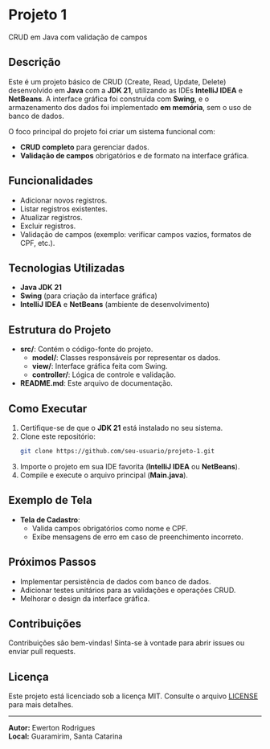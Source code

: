 # Projeto 1

CRUD em Java com validação de campos

## Descrição
Este é um projeto básico de CRUD (Create, Read, Update, Delete) desenvolvido em **Java** com a **JDK 21**, utilizando as IDEs **IntelliJ IDEA** e **NetBeans**. A interface gráfica foi construída com **Swing**, e o armazenamento dos dados foi implementado **em memória**, sem o uso de banco de dados.

O foco principal do projeto foi criar um sistema funcional com:
- **CRUD completo** para gerenciar dados.
- **Validação de campos** obrigatórios e de formato na interface gráfica.

## Funcionalidades
- Adicionar novos registros.
- Listar registros existentes.
- Atualizar registros.
- Excluir registros.
- Validação de campos (exemplo: verificar campos vazios, formatos de CPF, etc.).

## Tecnologias Utilizadas
- **Java JDK 21**
- **Swing** (para criação da interface gráfica)
- **IntelliJ IDEA** e **NetBeans** (ambiente de desenvolvimento)

## Estrutura do Projeto
- **src/**: Contém o código-fonte do projeto.
  - **model/**: Classes responsáveis por representar os dados.
  - **view/**: Interface gráfica feita com Swing.
  - **controller/**: Lógica de controle e validação.
- **README.md**: Este arquivo de documentação.

## Como Executar
1. Certifique-se de que o **JDK 21** está instalado no seu sistema.
2. Clone este repositório:
   ```bash
   git clone https://github.com/seu-usuario/projeto-1.git
   ```
3. Importe o projeto em sua IDE favorita (**IntelliJ IDEA** ou **NetBeans**).
4. Compile e execute o arquivo principal (**Main.java**).

## Exemplo de Tela
- **Tela de Cadastro**:
  - Valida campos obrigatórios como nome e CPF.
  - Exibe mensagens de erro em caso de preenchimento incorreto.

## Próximos Passos
- Implementar persistência de dados com banco de dados.
- Adicionar testes unitários para as validações e operações CRUD.
- Melhorar o design da interface gráfica.

## Contribuições
Contribuições são bem-vindas! Sinta-se à vontade para abrir issues ou enviar pull requests.

## Licença
Este projeto está licenciado sob a licença MIT. Consulte o arquivo [LICENSE](LICENSE) para mais detalhes.

---

**Autor:** Ewerton Rodrigues  
**Local:** Guaramirim, Santa Catarina

